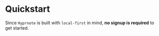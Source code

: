 <h1 class="flex items-center gap-2"><div class="i-heroicons-bolt-20-solid h-8 w-8"></div> Quickstart</h1>

Since `Hyprnote` is built with `local-first` in mind, **no signup is required** to get started.
